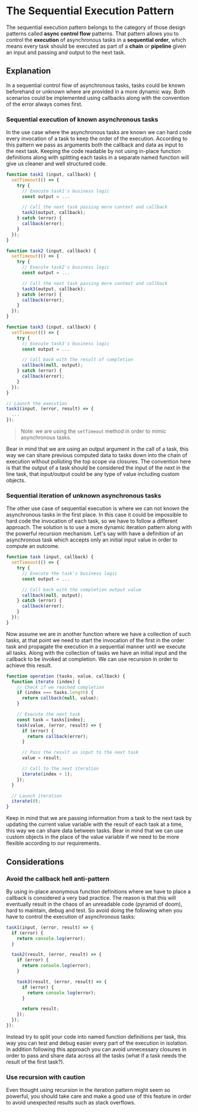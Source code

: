 # The Sequential Execution Pattern #

The sequential execution pattern belongs to the category of those design patterns called **async control flow** patterns. That pattern allows you to control the **execution** of asynchronous tasks in a **sequential order**, which means every task should be executed as part of a **chain** or **pipeline** given an input and passing and output to the next task.

## Explanation ##

In a sequential control flow of asynchronous tasks, tasks could be known beforehand or unknown where are provided in a more dynamic way. Both scenarios could be implemented using callbacks along with the convention of the error always comes first.

### Sequential execution of known asynchronous tasks ###

In the use case where the asynchronous tasks are known we can hard code every invocation of a task to keep the order of the execution. According to this pattern we pass as arguments both the callback and data as input to the next task. Keeping the code readable by not using in-place function definitions along with splitting each tasks in a separate named function will give us cleaner and well structured code.

```javascript
function task1 (input, callback) {
  setTimeout(() => {
    try {
      // Execute task1's business logic
      const output = ...

      // Call the next task passing more context and callback
      task2(output, callback);
    } catch (error) {
      callback(error);
    }
  });
}

function task2 (input, callback) {
  setTimeout(() => {
    try {
      // Execute task2's business logic
      const output = ...

      // Call the next task passing more context and callback
      task3(output, callback);
    } catch (error) {
      callback(error);
    }
  });
}

function task3 (input, callback) {
  setTimeout(() => {
    try {
      // Execute task3's business logic
      const output = ...

      // Call back with the result of completion
      callback(null, output);
    } catch (error) {
      callback(error);
    }
  });
}

// Launch the execution
task1(input, (error, result) => {
  ...
});
```

> Note: we are using the `setTimeout` method in order to mimic asynchronous tasks.

Bear in mind that we are using an output argument in the call of a task, this way we can share previous computed data to tasks down into the chain of execution without polluting the top scope via closures. The convention here is that the output of a task should be considered the input of the next in the line task, that input/output could be any type of value including custom objects.

### Sequential iteration of unknown asynchronous tasks ###

The other use case of sequential execution is where we can not known the asynchronous tasks in the first place. In this case it could be impossible to hard code the invocation of each task, so we have to follow a different approach. The solution is to use a more dynamic iteration pattern along with the powerful recursion mechanism. Let's say with have a definition of an asynchronous task which accepts only an initial input value in order to compute an outcome.

```javascript
function task (input, callback) {
  setTimeout(() => {
    try {
      // Execute the task's business logic
      const output = ...

      // Call back with the completion output value
      callback(null, output);
    } catch (error) {
      callback(error);
    }
  });
}
```

Now assume we are in another function where we have a collection of such tasks, at that point we need to start the invocation of the first in the order task and propagate the execution in a sequential manner until we execute all tasks. Along with the collection of tasks we have an initial input and the callback to be invoked at completion. We can use recursion in order to achieve this result.

```javascript
function operation (tasks, value, callback) {
  function iterate (index) {
    // Check if we reached completion
    if (index === tasks.length) {
      return callback(null, value);
    }

    // Execute the next task
    const task = tasks[index];
    task(value, (error, result) => {
      if (error) {
        return callback(error);
      }

      // Pass the result as input to the next task
      value = result;

      // Call to the next iteration
      iterate(index + 1);
    });
  }

  // Launch iteration
  iterate(0);
}
```

Keep in mind that we are passing information from a task to the next task by updating the current value variable with the result of each task at a time, this way we can share data between tasks. Bear in mind that we can use custom objects in the place of the value variable if we need to be more flexible according to our requirements.

## Considerations ##

### Avoid the callback hell anti-pattern ###

By using in-place anonymous function definitions where we have to place a callback is considered a very bad practice. The reason is that this will eventually result in the chaos of an unreadable code (pyramid of doom), hard to maintain, debug and test. So avoid doing the following when you have to control the execution of asynchronous tasks:

```javascript
task1(input, (error, result) => {
  if (error) {
    return console.log(error);
  }

  task2(result, (error, result) => {
    if (error) {
      return console.log(error);
    }

    task3(result, (error, result) => {
      if (error) {
        return console.log(error);
      }

      return result;
    });
  });
});
```

Instead try to split your code into named function definitions per task, this way you can test and debug easier every part of the execution in isolation. In addition following this approach you can avoid unnecessary closures in order to pass and share data across all the tasks (what if a task needs the result of the first task?).

### Use recursion with caution ###

Even thought using recursion in the iteration pattern might seem so powerful, you should take care and make a good use of this feature in order to avoid unexpected results such as stack overflows.